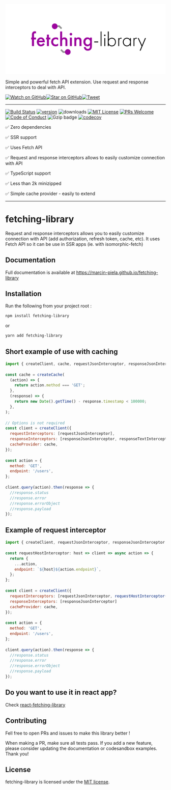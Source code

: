 <p align="center">
	<a target="_blank" href="https://github.com/marcin-piela/fetching-library">
        <img src="/docs/_media/logo.png" />
    </a>
</p>
<p >
Simple and powerful fetch API extension. Use request and response interceptors to deal with API.

[![Watch on GitHub][github-watch-badge]][github-watch][![Star on GitHub][github-star-badge]][github-star][![Tweet][twitter-badge]][twitter]

</p>

---

[![Build Status][build-badge]][build] [![version][version-badge]][package] ![downloads][downloads-badge] [![MIT License][license-badge]][license]
 [![PRs Welcome][prs-badge]][prs] [![Code of Conduct][coc-badge]][coc] ![Gzip badge][gzip-badge] [![codecov](https://codecov.io/gh/marcin-piela/fetching-library/branch/master/graph/badge.svg)](https://codecov.io/gh/marcin-piela/fetching-library)

✅ Zero dependencies

✅ SSR support 

✅ Uses Fetch API

✅ Request and response interceptors allows to easily customize connection with API

✅ TypeScript support 

✅ Less than 2k minizipped

✅ Simple cache provider - easily to extend

---

# fetching-library

Request and response interceptors allows you to easily customize connection with API (add authorization, refresh token, cache, etc). It uses Fetch API so it can be use in SSR apps (ie. with isomorphic-fetch)

## Documentation

Full documentation is available at https://marcin-piela.github.io/fetching-library

## Installation

Run the following from your project root :

```sh
npm install fetching-library
```
or
```sh
yarn add fetching-library
```

## Short example of use with caching

```js
import { createClient, cache, requestJsonInterceptor, responseJsonInterceptor, responseTextInterceptor } from 'fetching-library';

const cache = createCache(
  (action) => {
    return action.method === 'GET';
  },
  (response) => {
    return new Date().getTime() - response.timestamp < 100000;
  },
);

// Options is not required
const client = createClient({
  requestInterceptors: [requestJsonInterceptor],
  responseInterceptors: [responseJsonInterceptor, responseTextInterceptor]
  cacheProvider: cache,
});

const action = { 
  method: 'GET',
  endpoint: '/users',
};

client.query(action).then(response => {
  //response.status
  //response.error
  //response.errorObject
  //response.payload
});

```

## Example of request interceptor

```js
import { createClient, requestJsonInterceptor, responseJsonInterceptor } from 'fetching-library';

const requestHostInterceptor: host => client => async action => {
  return {
    ...action,
    endpoint: `${host}${action.endpoint}`,
  };
};

const client = createClient({
  requestInterceptors: [requestJsonInterceptor, requestHostInterceptor('http://example.com')],
  responseInterceptors: [responseJsonInterceptor]
  cacheProvider: cache,
});

const action = { 
  method: 'GET',
  endpoint: '/users',
};

client.query(action).then(response => {
  //response.status
  //response.error
  //response.errorObject
  //response.payload
});

```

## Do you want to use it in react app?

Check [react-fetching-library](https://github.com/marcin-piela/react-fetching-library)

## Contributing

Fell free to open PRs and issues to make this library better !

When making a PR, make sure all tests pass. If you add a new feature, please consider updating the documentation or codesandbox examples. Thank you!

## License

fetching-library is licensed under the [MIT license](http://opensource.org/licenses/MIT).

[npm]: https://www.npmjs.com/
[node]: https://nodejs.org
[build-badge]: https://img.shields.io/travis/marcin-piela/fetching-library.svg?style=flat-square
[build]: https://travis-ci.org/marcin-piela/fetching-library
[version-badge]: https://img.shields.io/npm/v/fetching-library.svg?style=flat-square
[package]: https://www.npmjs.com/package/fetching-library
[downloads-badge]: https://img.shields.io/npm/dm/fetching-library.svg?style=flat-square
[license-badge]: https://img.shields.io/npm/l/fetching-library.svg?style=flat-square
[license]: https://github.com/marcin-piela/fetching-library/blob/master/LICENSE
[prs-badge]: https://img.shields.io/badge/PRs-welcome-brightgreen.svg?style=flat-square
[prs]: http://makeapullrequest.com
[coc-badge]: https://img.shields.io/badge/code%20of-conduct-ff69b4.svg?style=flat-square
[coc]: https://github.com/marcin-piela/fetching-library/blob/master/CODE_OF_CONDUCT.md
[github-watch-badge]: https://img.shields.io/github/watchers/marcin-piela/fetching-library.svg?style=social
[github-watch]: https://github.com/marcin-piela/fetching-library/watchers
[github-star-badge]: https://img.shields.io/github/stars/marcin-piela/fetching-library.svg?style=social
[github-star]: https://github.com/marcin-piela/fetching-library/stargazers
[twitter]: https://twitter.com/intent/tweet?text=Check%20out%20fetching-library%20https%3A%2F%2Fgithub.com%2Fmarcin-piela%2Ffetching-library%20%F0%9F%91%8D
[twitter-badge]: https://img.shields.io/twitter/url/https/github.com/marcin-piela/fetching-library.svg?style=social
[gzip-badge]:https://badgen.net/bundlephobia/minzip/fetching-library
